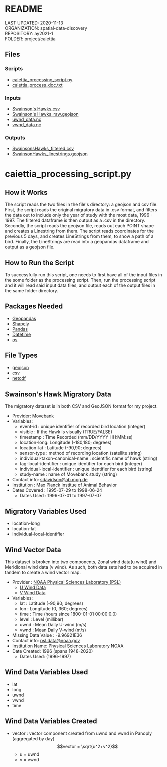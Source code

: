 # README
LAST UPDATED: 2020-11-13  
ORGANIZATION: spatial-data-discovery  
REPOSITORY: ay2021-1  
FOLDER: project/caiettia

## Files
### Scripts
* [caiettia_processing_script.py](https://github.com/spatial-data-discovery/ay2021-1/blob/master/project/caiettia/caiettia_processing_script.py)
* [caiettia_process_doc.txt](https://github.com/spatial-data-discovery/ay2021-1/blob/master/project/caiettia/caiettia_process_doc.txt)
### Inputs
* [Swainson's Hawks.csv](https://github.com/spatial-data-discovery/ay2021-1/blob/master/project/caiettia/data_files/Swainson's%20Hawks.csv)
* [Swainson's Hawks_raw.geojson](https://github.com/spatial-data-discovery/ay2021-1/blob/master/project/caiettia/data_files/Swainson's%20Hawks_raw.geojson)
* [uwnd_data.nc](https://github.com/spatial-data-discovery/ay2021-1/blob/master/project/caiettia/data_files/uwnd_data.nc)
* [vwnd_data.nc](https://github.com/spatial-data-discovery/ay2021-1/blob/master/project/caiettia/data_files/vwnd_data.nc)
### Outputs
* [SwainsonsHawks_filtered.csv](https://github.com/spatial-data-discovery/ay2021-1/blob/master/project/caiettia/data_files/SwainsonsHawks_filtered.csv)
* [SwainsonHawks_linestrings.geojson](https://github.com/spatial-data-discovery/ay2021-1/blob/master/project/caiettia/data_files/SwainsonHawks_linestrings.geojson)

# caiettia_processing_script.py

## How it Works
The script reads the two files in the file's directory: a geojson and csv file. First, the script reads the original migratory data in .csv format, and  filters the data out to include only the year of study with the most data, 1996 - 1997. The filtered dataframe is then output as a .csv in the directory. Secondly, the script reads the geojson file, reads out each POINT shape and creates a Linestring from them. The script reads coordinates for the previous 5 days, and creates LineStrings from them, to show a path of a bird. Finally, the LineStrings are read into a geopandas dataframe and output as a geojson file.

## How to Run the Script
To successfully run this script, one needs to first have all of the input files in the some folder as the processing script. Then, run the processing script and it will read said input data files, and output each of the output files in the same folder directory. 



## Packages Needed
* [Geopandas](https://geopandas.org/)
* [Shapely](https://pypi.org/project/Shapely/)
* [Pandas](https://pandas.pydata.org/)
* [Datetime](https://docs.python.org/3/library/datetime.html)
* [os](https://docs.python.org/3.4/library/os.html)

## File Types
* [geojson](https://geojson.org/)
* [csv](https://www.computerhope.com/issues/ch001356.htm)
* [netcdf](https://www.unidata.ucar.edu/software/netcdf/docs/netcdf_introduction.html)


## Swainson's Hawk Migratory Data
The migratory dataset is in both CSV and GeoJSON format for my project. 
* Provider: [Movebank](https://www.movebank.org/cms/webapp?gwt_fragment=page=studies,path=study204253)
* Variables: 
  * event-id : unique identifier of recorded bird location (integer)
  * visible : If the Hawk is visually (TRUE/FALSE)
  * timestamp : Time Recorded (mm/DD/YYYY HH:MM:ss)
  * location-long: Longitude (-180,180; degrees)
  * location-lat : Latitude (-90,90; degrees)
  * sensor-type : method of recording location (satellite string)
  * individual-taxon-canonical-name : scientific name of hawk (string)
  * tag-local-identifier : unique identifier for each bird (integer)
  * individual-local-identifier : unique identifier for each bird (string)
  * study-name : name of Movebank study (string)
* Contact info: sdavidson@ab.mpg.de
* Institution : Max Planck Institue of Animal Behavior
* Dates Covered : 1995-07-29 to 1998-06-24
  * Dates Used : 1996-07-01 to 1997-07-07

## Migratory Variables Used
* location-long 
* location-lat 
* individual-local-identifier 

## Wind Vector Data
This dataset is broken into two components, Zonal wind data(u wind) and Meridional wind data (v wind). As such, both data sets had to be acquired in tandem to create a wind vector map.
* Provider : [NOAA Physical Sciences Laboratory (PSL)](https://psl.noaa.gov/about/)
  * [U Wind Data](https://psl.noaa.gov/cgi-bin/GrADS.pl?dataset=NCEP%20Reanalysis%20Daily%20Averages;DB_did=195;file=%2FDatasets%2Fncep.reanalysis.dailyavgs%2Fsurface%2Fuwnd.sig995.1948.nc%20uwnd.sig995.y4.nc%20105523;variable=uwnd;DB_vid=228;DB_tid=89420;units=m%2Fs;longstat=Mean;DB_statistic=Mean;stat=;lat-begin=90.00S;lat-end=90.00N;lon-begin=0.00E;lon-end=357.50E;dim0=time;year_begin=1996;mon_begin=Jul;day_begin=1;year_end=1997;mon_end=Jul;day_end=7;X=lon;Y=lat;output=file;bckgrnd=black;use_color=on;fill=lines;cint=;range1=;range2=;scale=100;maskf=%2FDatasets%2Fncep.reanalysis.dailyavgs%2Fsurface%2Fland.nc;maskv=Land-sea%20mask;submit=Create%20Plot%20or%20Subset%20of%20Data;time-begin=17715%20Jul%201%201996;time-end=18086%20Jul%207%201997)
  * [V Wind Data](https://psl.noaa.gov/cgi-bin/GrADS.pl?dataset=NCEP%20Reanalysis%20Daily%20Averages;DB_did=195;file=%2FDatasets%2Fncep.reanalysis.dailyavgs%2Fsurface%2Fvwnd.sig995.1948.nc%20vwnd.sig995.y4.nc%20105523;variable=vwnd;DB_vid=278;DB_tid=89420;units=m%2Fs;longstat=Mean;DB_statistic=Mean;stat=;lat-begin=90.00S;lat-end=90.00N;lon-begin=0.00E;lon-end=357.50E;dim0=time;year_begin=1996;mon_begin=Jul;day_begin=1;year_end=1997;mon_end=Jul;day_end=7;X=lon;Y=lat;output=file;bckgrnd=black;use_color=on;fill=lines;cint=;range1=;range2=;scale=100;maskf=%2FDatasets%2Fncep.reanalysis.dailyavgs%2Fsurface%2Fland.nc;maskv=Land-sea%20mask;submit=Create%20Plot%20or%20Subset%20of%20Data;time-begin=17715%20Jul%201%201996;time-end=18086%20Jul%207%201997)
* Variables:
  * lat : Latitude (-90,90; degrees)
  * lon : Longitude (0, 360; degrees)
  * time : Time (hours since 1800-01-01 00:00:0.0)
  * level : Level (millibar)
  * uwnd : Mean Daily U-wind (m/s)
  * vwnd : Mean Daily V-wind (m/s)
* Missing Data Value :  -9.96921E36
* Contact info: psl.data@noaa.gov
* Institution Name: Physical Sciences Laboratory NOAA
* Date Created: 1996 (spans 1948-2020)
  * Dates Used: (1996-1997) 

## Wind Data Variables Used
* lat
* long
* uwnd
* vwnd 
* time

## Wind Data Variables Created
* vector : vector component created from uwnd and vwnd in Panoply (aggregated by day)
$$vector = \sqrt{u^2+v^2}$$
  * u = uwnd
  * v = vwnd



